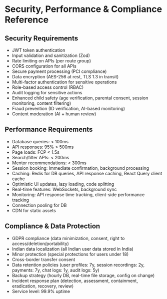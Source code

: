 # Security, Performance & Compliance Reference

## Security Requirements

- JWT token authentication
- Input validation and sanitization (Zod)
- Rate limiting on APIs (per route group)
- CORS configuration for all APIs
- Secure payment processing (PCI compliance)
- Data encryption (AES-256 at rest, TLS 1.3 in transit)
- Multi-factor authentication for sensitive operations
- Role-based access control (RBAC)
- Audit logging for sensitive actions
- Enhanced child safety (age verification, parental consent, session monitoring, content filtering)
- Fraud prevention (ID verification, AI-based monitoring)
- Content moderation (AI + human review)

## Performance Requirements

- Database queries: < 100ms
- API responses: 95% < 500ms
- Page loads: FCP < 1.5s
- Search/filter APIs: < 200ms
- Mentor recommendations: < 300ms
- Session booking: Immediate confirmation, background processing
- Caching: Redis for DB queries, API response caching, React Query client cache
- Optimistic UI updates, lazy loading, code splitting
- Real-time features: WebSockets, background sync
- Monitoring: API response time tracking, client-side performance tracking
- Connection pooling for DB
- CDN for static assets

## Compliance & Data Protection

- GDPR compliance (data minimization, consent, right to access/deletion/portability)
- Indian data localization (all Indian user data stored in India)
- Minor protection (special protections for users under 18)
- Cross-border transfer consent
- Data retention policies (user profiles: 7y, session recordings: 2y, payments: 7y, chat logs: 1y, audit logs: 5y)
- Backup strategy (hourly DB, real-time file storage, config on change)
- Incident response plan (detection, assessment, containment, eradication, recovery, review)
- Service level: 99.9% uptime
